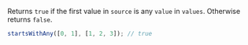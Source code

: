 Returns `true` if the first value in `source` is any `value` in `values`. Otherwise returns `false`.

```js
startsWithAny([0, 1], [1, 2, 3]); // true
```
